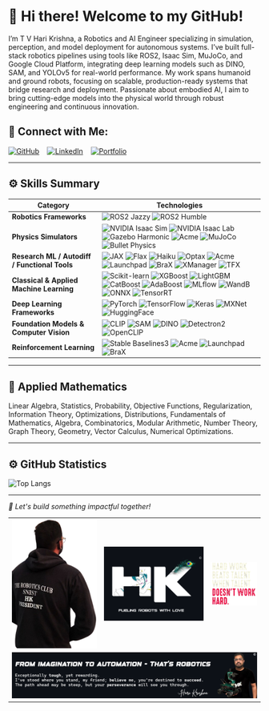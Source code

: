 
# 👋 Hi there! Welcome to my GitHub!

I’m T V Hari Krishna, a Robotics and AI Engineer specializing in simulation, perception, and model deployment for autonomous systems. I’ve built full-stack robotics pipelines using tools like ROS2, Isaac Sim, MuJoCo, and Google Cloud Platform, integrating deep learning models such as DINO, SAM, and YOLOv5 for real-world performance. My work spans humanoid and ground robots, focusing on scalable, production-ready systems that bridge research and deployment. Passionate about embodied AI, I aim to bring cutting-edge models into the physical world through robust engineering and continuous innovation.

## 🔗 Connect with Me:

[![GitHub](https://img.shields.io/badge/-GitHub-181717?logo=github&logoColor=white)](https://github.com/tvharikrishna) &nbsp;&nbsp;
[![LinkedIn](https://img.shields.io/badge/-LinkedIn-0A66C2?logo=linkedin&logoColor=white)](https://www.linkedin.com/in/tvhari-krsna/) &nbsp;&nbsp;
[![Portfolio](https://img.shields.io/badge/-Portfolio-24292E?logo=githubpages&logoColor=white)](https://tvharikrishna.github.io/) &nbsp;&nbsp;

---

## ⚙️ Skills Summary

| **Category**               | **Technologies** |
|---------------------------|------------------|
| **Robotics Frameworks**    | ![ROS2 Jazzy](https://img.shields.io/badge/ROS2%20Jazzy-22314E?style=flat-square&logo=ros&logoColor=white) ![ROS2 Humble](https://img.shields.io/badge/ROS2%20Humble-22314E?style=flat-square&logo=ros&logoColor=white) |
| **Physics Simulators**     | ![NVIDIA Isaac Sim](https://img.shields.io/badge/Nvidia%20Isaac%20Sim-76B900.svg?&style=flat-square&logo=nvidia&logoColor=white) ![NVIDIA Isaac Lab](https://img.shields.io/badge/Nvidia%20Isaac%20Lab-76B900.svg?&style=flat-square&logo=nvidia&logoColor=white) ![Gazebo Harmonic](https://img.shields.io/badge/Gazebo%20Harmonic-007ACC.svg?&style=flat-square&logo=ros&logoColor=white) ![Acme](https://img.shields.io/badge/Acme-1A1A1A?style=flat-square&logo=google&logoColor=white) ![MuJoCo](https://img.shields.io/badge/MuJoCo-1A1A1A?style=flat-square&logo=google&logoColor=white) ![Bullet Physics](https://img.shields.io/badge/Bullet%20Physics-FFA500.svg?&style=flat-square&logo=deno&logoColor=464647) |
| **Research ML / Autodiff / Functional Tools** | ![JAX](https://img.shields.io/badge/JAX-FFAD00.svg?&style=flat-square&logo=google&logoColor=black) ![Flax](https://img.shields.io/badge/Flax-009688.svg?&style=flat-square&logo=leaflet&logoColor=white) ![Haiku](https://img.shields.io/badge/Haiku-3F51B5.svg?&style=flat-square&logo=monzo&logoColor=white) ![Optax](https://img.shields.io/badge/Optax-607D8B.svg?&style=flat-square&logo=optimized&logoColor=white) ![Acme](https://img.shields.io/badge/Acme-FF7043.svg?&style=flat-square&logo=deepmind&logoColor=white) ![Launchpad](https://img.shields.io/badge/Launchpad-6A1B9A.svg?&style=flat-square&logo=google&logoColor=white) ![BraX](https://img.shields.io/badge/BraX-00ACC1.svg?&style=flat-square&logo=google&logoColor=white) ![XManager](https://img.shields.io/badge/XManager-7B1FA2.svg?&style=flat-square&logo=google&logoColor=white) ![TFX](https://img.shields.io/badge/TFX-4285F4?style=flat-square&logo=tensorflow&logoColor=white) |
| **Classical & Applied Machine Learning** | ![Scikit-learn](https://img.shields.io/badge/ScikitLearn-F7931E?style=flat-square&logo=scikit-learn&logoColor=white) ![XGBoost](https://img.shields.io/badge/XGBoost-blue.svg?&style=flat-square&logo=xgboost&logoColor=skyblue) ![LightGBM](https://img.shields.io/badge/LightGBM-8BC34A.svg?&style=flat-square&logo=lightgbm&logoColor=white) ![CatBoost](https://img.shields.io/badge/CatBoost-FFCC00.svg?&style=flat-square&logo=catboost&logoColor=black) ![AdaBoost](https://img.shields.io/badge/AdaBoost-2196F3.svg?&style=flat-square&logo=scikit-learn&logoColor=white) ![MLflow](https://img.shields.io/badge/MLflow-017CEE.svg?&style=flat-square&logo=mlflow&logoColor=white) ![WandB](https://img.shields.io/badge/WandB-FFBE00.svg?&style=flat-square&logo=weightsandbiases&logoColor=black) ![ONNX](https://img.shields.io/badge/ONNX-005CED.svg?&style=flat-square&logo=onnx&logoColor=white) ![TensorRT](https://img.shields.io/badge/TensorRT-76B900?style=flat-square&logo=nvidia&logoColor=white) |
| **Deep Learning Frameworks** | ![PyTorch](https://img.shields.io/badge/PyTorch-EE4C2C?style=flat-square&logo=pytorch&logoColor=white) ![TensorFlow](https://img.shields.io/badge/TensorFlow-FF6F00?style=flat-square&logo=tensorflow&logoColor=white) ![Keras](https://img.shields.io/badge/Keras-D00000?style=flat-square&logo=keras&logoColor=white) ![MXNet](https://img.shields.io/badge/MXNet-D941C5.svg?&style=flat-square&logo=apache&logoColor=white) ![HuggingFace](https://img.shields.io/badge/Transformers-FCC624.svg?&style=flat-square&logo=huggingface&logoColor=black) |
| **Foundation Models & Computer Vision** | ![CLIP](https://img.shields.io/badge/CLIP-607D8B.svg?&style=flat-square&logo=openai&logoColor=white) ![SAM](https://img.shields.io/badge/SAM-AB47BC.svg?&style=flat-square&logo=meta&logoColor=white) ![DINO](https://img.shields.io/badge/DINO-43A047.svg?&style=flat-square&logo=dinamo&logoColor=white) ![Detectron2](https://img.shields.io/badge/Detectron2-1E88E5.svg?&style=flat-square&logo=meta&logoColor=white) ![OpenCLIP](https://img.shields.io/badge/OpenCLIP-6A1B9A.svg?&style=flat-square&logo=openai&logoColor=white) |
| **Reinforcement Learning** | ![Stable Baselines3](https://img.shields.io/badge/Stable--Baselines3-00599C.svg?&style=flat-square&logo=python&logoColor=white) ![Acme](https://img.shields.io/badge/Acme-FF7043.svg?&style=flat-square&logo=deepmind&logoColor=white) ![Launchpad](https://img.shields.io/badge/Launchpad-6A1B9A.svg?&style=flat-square&logo=google&logoColor=white) ![BraX](https://img.shields.io/badge/BraX-00ACC1.svg?&style=flat-square&logo=google&logoColor=white) |

---

## 🧮 Applied Mathematics

Linear Algebra, Statistics, Probability, Objective Functions, Regularization, Information Theory, Optimizations, Distributions, Fundamentals of Mathematics, Algebra, Combinatorics, Modular Arithmetic, Number Theory, Graph Theory, Geometry, Vector Calculus, Numerical Optimizations.

---

## ⚙️ GitHub Statistics

<!-- ![Hari's GitHub stats](https://github-readme-stats.vercel.app/api?username=tvharikrishna&show_icons=true&theme=radical)  -->
![Top Langs](https://github-readme-stats.vercel.app/api/top-langs/?username=tvharikrishna&layout=compact)

---

*🎯 Let's build something impactful together!*

<table align="center">
    <tr>
        <!-- Discipline Quote -->
        <td align="center">
            <img src="readme_data/president_hari.png" alt="Profile" width="330" />
        </td>
        <!-- Radha Krishna Image -->
        <td align="center">
            <img src="readme_data/radhakrishna.png" alt="Radha Krishna Image" width="385" />
        </td>
        <!-- Profile Image -->
        <td align="center">
            <img src="readme_data/discipline_is_key.png" alt="Discipline Quote" width="180" />
        </td>
    </tr>
    <tr>
        <!-- Final Motivational Image -->
        <td colspan="3" align="center">
            <img src="readme_data/harikrishna_motivation.png" alt="Checkmate Buddy" width="1000" />
        </td>
    </tr>
</table>

